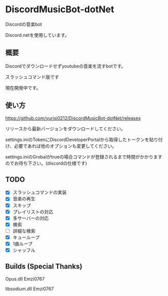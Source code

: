 # DiscordMusicBot-dotNet

Discordの音楽bot 

Discord.netを使用しています。

## 概要 

Discordでダウンロードせずyoutubeの音楽を流すbotです。 

スラッシュコマンド版です

現在開発中です。 

## 使い方 

https://github.com/yurisi0212/DiscordMusicBot-dotNet/releases

リリースから最新バージョンをダウンロードしてください。

settings.iniのTokenにDiscordDeveloperPortalから取得したトークンを貼り付け、必要であれば他のオプションも変更してください。

settings.iniのGrobalがtrueの場合コマンドが登録されるまで時間がかかりますのでお待ち下さい。(discordの仕様です)

## TODO 

- [x] スラッシュコマンドの実装
- [x] 音楽の再生
- [x] スキップ
- [x] プレイリストの対応
- [x] 多サーバーの対応 
- [x] 検索
- [ ] 詳細な検索 
- [x] キューループ
- [x] 1曲ループ
- [x] シャッフル    

## Builds (Special Thanks)

Opus.dll Emzi0767

libsodium.dll Emzi0767

